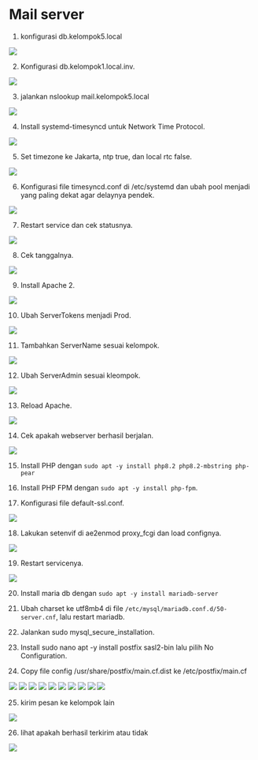 # Mail server

1. konfigurasi db.kelompok5.local

![](../assets/1.png)

2. Konfigurasi db.kelompok1.local.inv.

![](../assets/2.png)

3. jalankan nslookup mail.kelompok5.local

![](../assets/3.png)

4. Install systemd-timesyncd untuk Network Time Protocol.

![](../assets/4.png)

5. Set timezone ke Jakarta, ntp true, dan local rtc false.

![](../assets/5.png)

6. Konfigurasi file timesyncd.conf di /etc/systemd dan ubah pool menjadi yang paling dekat agar delaynya pendek.

![](../assets/6.png)

7. Restart service dan cek statusnya.

![](../assets/7.png)

8. Cek tanggalnya.

![](../assets/8.png)

9. Install Apache 2.

![](../assets/9.png)

10. Ubah ServerTokens menjadi Prod.

![](../assets/10.png)

11. Tambahkan ServerName sesuai kelompok.

![](../assets/11.png)

12. Ubah ServerAdmin sesuai kleompok.

![](../assets/12.png)

13. Reload Apache.

![](../assets/13.png)

14. Cek apakah webserver berhasil berjalan.

![](../assets/14.png)

15. Install PHP dengan `sudo apt -y install php8.2 php8.2-mbstring php-pear`

16. Install PHP FPM dengan `sudo apt -y install php-fpm`.

17. Konfigurasi file default-ssl.conf.

![](../assets/17.png)


18. Lakukan setenvif di ae2enmod proxy_fcgi dan load confignya.

![](../assets/18.png)

19. Restart servicenya.

![](../assets/19.png)

20. Install maria db dengan `sudo apt -y install mariadb-server`

21. Ubah charset ke utf8mb4 di file `/etc/mysql/mariadb.conf.d/50-server.cnf`, lalu restart mariadb.

22. Jalankan sudo mysql_secure_installation.

23. Install sudo nano apt -y install postfix sasl2-bin lalu pilih No Configuration.

24. Copy file config /usr/share/postfix/main.cf.dist ke /etc/postfix/main.cf

![](../assets/24.png)
![](../assets/24-b.png)
![](../assets/24-c.png)
![](../assets/24-d.png)
![](../assets/24-e.png)
![](../assets/24-f.png)
![](../assets/24-g.png)
![](../assets/24-h.png)
![](../assets/249.png)
![](../assets/24j.png)

25. kirim pesan ke kelompok lain

![](../assets/telnet%20penting.png)

26. lihat apakah berhasil terkirim atau tidak

![](../assets/terima.png)